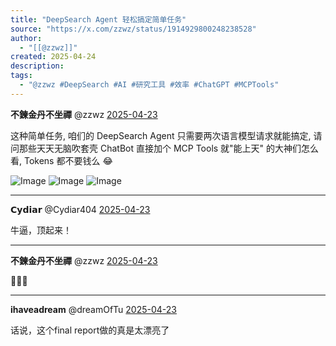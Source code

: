 ```yaml
---
title: "DeepSearch Agent 轻松搞定简单任务"
source: "https://x.com/zzwz/status/1914929800248238528"
author:
  - "[[@zzwz]]"
created: 2025-04-24
description:
tags:
  - "@zzwz #DeepSearch #AI #研究工具 #效率 #ChatGPT #MCPTools"
---
```

**不鍊金丹不坐禪** @zzwz [2025-04-23](https://x.com/zzwz/status/1914929800248238528)

这种简单任务, 咱们的 DeepSearch Agent 只需要两次语言模型请求就能搞定, 请问那些天天无脑吹套壳 ChatBot 直接加个 MCP Tools 就"能上天" 的大神们怎么看, Tokens 都不要钱么 😂

![Image](https://pbs.twimg.com/media/GpMxnK9a4AAOLgv?format=jpg&name=large) ![Image](https://pbs.twimg.com/media/GpMxoJua4AANBx8?format=jpg&name=large) ![Image](https://pbs.twimg.com/media/GpMxoiOa4AQ3L9t?format=jpg&name=large)

---

**𝗖𝘆𝗱𝗶𝗮𝗿** @Cydiar404 [2025-04-23](https://x.com/Cydiar404/status/1915021845536932327)

牛逼，顶起来！

---

**不鍊金丹不坐禪** @zzwz [2025-04-23](https://x.com/zzwz/status/1915022214908502018)

🫰🫰🫰

---

**ihaveadream** @dreamOfTu [2025-04-23](https://x.com/dreamOfTu/status/1914944135569526976)

话说，这个final report做的真是太漂亮了
